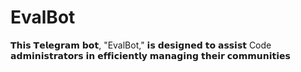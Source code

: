 # EvalBot
𝗧𝗵𝗶𝘀 𝗧𝗲𝗹𝗲𝗴𝗿𝗮𝗺 𝗯𝗼𝘁, "EvalBot," 𝗶𝘀 𝗱𝗲𝘀𝗶𝗴𝗻𝗲𝗱 𝘁𝗼 𝗮𝘀𝘀𝗶𝘀𝘁 Code 𝗮𝗱𝗺𝗶𝗻𝗶𝘀𝘁𝗿𝗮𝘁𝗼𝗿𝘀 𝗶𝗻 𝗲𝗳𝗳𝗶𝗰𝗶𝗲𝗻𝘁𝗹𝘆 𝗺𝗮𝗻𝗮𝗴𝗶𝗻𝗴 𝘁𝗵𝗲𝗶𝗿 𝗰𝗼𝗺𝗺𝘂𝗻𝗶𝘁𝗶𝗲𝘀
